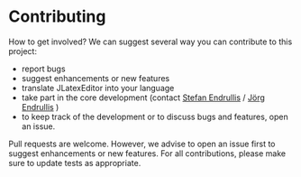 
# Contributing

How to get involved? We can suggest several way you can contribute to this project:

* report bugs
* suggest enhancements or new features
* translate JLatexEditor into your language
* take part in the core development (contact 
[Stefan Endrullis](http://stefan.endrullis.de/) / [Jörg Endrullis](http://joerg.endrullis.de/) )
* to keep track of the development or to discuss bugs and features, open an issue. 


Pull requests are welcome. However, we advise to open an issue first to suggest enhancements or new features. 
For all contributions, please make sure to update tests as appropriate. 


